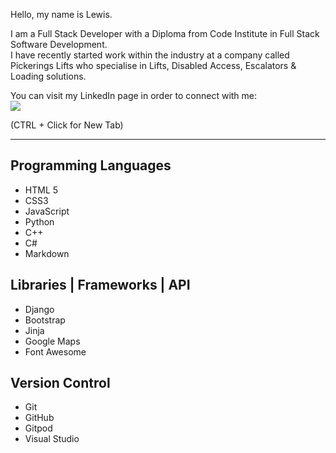 Hello, my name is Lewis.

I am a Full Stack Developer with a Diploma from Code Institute in Full Stack Software Development.  
I have recently started work within the industry at a company called Pickerings Lifts who specialise in Lifts, Disabled Access, Escalators & Loading solutions.

You can visit my LinkedIn page in order to connect with me:    
[<img src="https://external-content.duckduckgo.com/iu/?u=https%3A%2F%2Ftoppng.com%2Fuploads%2Fthumbnail%2Flinkedin-logo-png-file-11660255232hg8rdcjztm.png&f=1&nofb=1&ipt=de7f607146c846818900132897fbaf7c3a6b2dce088a33acd9d9dc175b99805f&ipo=images">](https://www.linkedin.com/in/lhazelwood/)  

(CTRL + Click for New Tab)


---

## Programming Languages 
- HTML 5
- CSS3
- JavaScript
- Python
- C++
- C#
- Markdown

## Libraries | Frameworks | API
- Django
- Bootstrap
- Jinja
- Google Maps
- Font Awesome

## Version Control

- Git
- GitHub
- Gitpod
- Visual Studio
